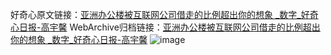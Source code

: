 好奇心原文链接：[亚洲办公楼被互联网公司借走的比例超出你的想象 _数字_好奇心日报-高宇馨](https://www.qdaily.com/articles/2700.html)
WebArchive归档链接：[亚洲办公楼被互联网公司借走的比例超出你的想象 _数字_好奇心日报-高宇馨](http://web.archive.org/web/20190623151324/https://www.qdaily.com/articles/2700.html)
![image](http://ww3.sinaimg.cn/large/007d5XDply1g3v6ggxl48j30u037ob29)